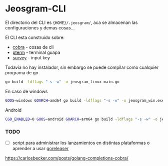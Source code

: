 # Jeosgram-CLI

El directorio del CLI es `{HOME}/.jeosgram/`, aca se almacenan las configuraciones y demas cosas...

El CLI esta construido sobre:
- [cobra](https://github.com/spf13/cobra) - cosas de cli
- [pterm](https://github.com/pterm/pterm) - terminal guapa
- [survey](https://github.com/AlecAivazis/survey) - input key


Todavia no hay instalador, sin embargo se puede compilar como cualquier programa de go
```bash
go build -ldflags "-s -w" -o jeosgram_linux main.go
```

En caso de windows
```bash
GOOS=windows GOARCH=amd64 go build -ldflags "-s -w" -o jeosgram_win.exe main.go
```

Android
```bash
CGO_ENABLED=0 GOOS=android GOARCH=arm64 go build -ldflags "-s -w" -o jeosgram_android main.go
```

### TODO

- [ ] script para administrar los lanzamientos en distintas plataformas o aprender a usar [goreleaser](https://goreleaser.com)


https://carlosbecker.com/posts/golang-completions-cobra/


